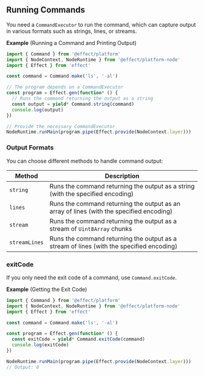 ## Running Commands

You need a `CommandExecutor` to run the command, which can capture output in various formats such as strings, lines, or streams.

**Example** (Running a Command and Printing Output)

```ts twoslash
import { Command } from '@effect/platform'
import { NodeContext, NodeRuntime } from '@effect/platform-node'
import { Effect } from 'effect'

const command = Command.make('ls', '-al')

// The program depends on a CommandExecutor
const program = Effect.gen(function* () {
  // Runs the command returning the output as a string
  const output = yield* Command.string(command)
  console.log(output)
})

// Provide the necessary CommandExecutor
NodeRuntime.runMain(program.pipe(Effect.provide(NodeContext.layer)))
```

### Output Formats

You can choose different methods to handle command output:

| Method        | Description                                                                              |
| ------------- | ---------------------------------------------------------------------------------------- |
| `string`      | Runs the command returning the output as a string (with the specified encoding)          |
| `lines`       | Runs the command returning the output as an array of lines (with the specified encoding) |
| `stream`      | Runs the command returning the output as a stream of `Uint8Array` chunks                 |
| `streamLines` | Runs the command returning the output as a stream of lines (with the specified encoding) |

### exitCode

If you only need the exit code of a command, use `Command.exitCode`.

**Example** (Getting the Exit Code)

```ts twoslash
import { Command } from '@effect/platform'
import { NodeContext, NodeRuntime } from '@effect/platform-node'
import { Effect } from 'effect'

const command = Command.make('ls', '-al')

const program = Effect.gen(function* () {
  const exitCode = yield* Command.exitCode(command)
  console.log(exitCode)
})

NodeRuntime.runMain(program.pipe(Effect.provide(NodeContext.layer)))
// Output: 0
```
